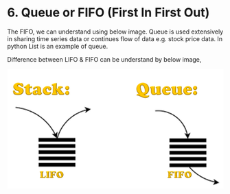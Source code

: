 # 6. Queue or FIFO (First In First Out)

The FIFO, we can understand using below image. Queue is used extensively in sharing time series data or continues flow of data e.g. stock price data. In python List is an example of queue.

Difference between LIFO & FIFO can be understand by below image,

![LIFO_VS_FIFO](img/LIFO_VS_FIFO.png)